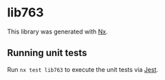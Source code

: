 # lib763

This library was generated with [Nx](https://nx.dev).

## Running unit tests

Run `nx test lib763` to execute the unit tests via [Jest](https://jestjs.io).
